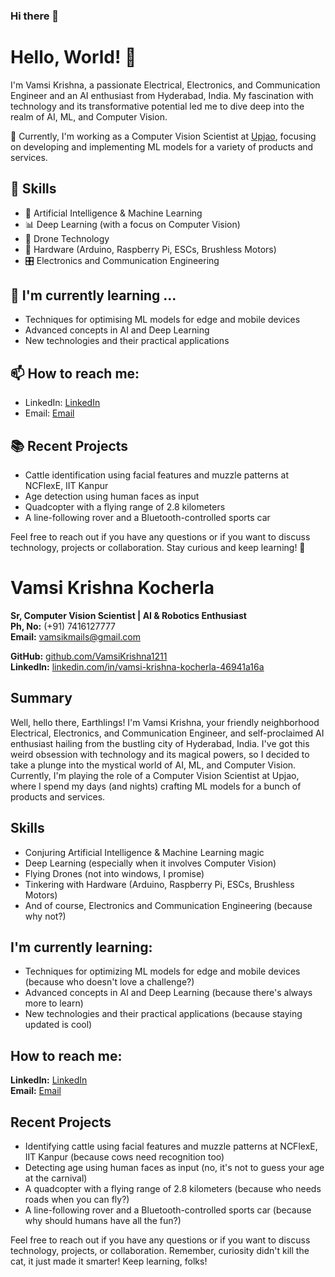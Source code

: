 ### Hi there 👋

# Hello, World! 👋

I'm Vamsi Krishna, a passionate Electrical, Electronics, and Communication Engineer and an AI enthusiast from Hyderabad, India. My fascination with technology and its transformative potential led me to dive deep into the realm of AI, ML, and Computer Vision.

🔭 Currently, I'm working as a Computer Vision Scientist at [Upjao](https://upjao.ai), focusing on developing and implementing ML models for a variety of products and services.

## 🚀 Skills

* 🤖 Artificial Intelligence & Machine Learning
* 📊 Deep Learning (with a focus on Computer Vision)
* 🚁 Drone Technology
* 🔧 Hardware (Arduino, Raspberry Pi, ESCs, Brushless Motors)
* 🎛 Electronics and Communication Engineering

## 🌱 I'm currently learning ...

* Techniques for optimising ML models for edge and mobile devices
* Advanced concepts in AI and Deep Learning
* New technologies and their practical applications

## 📫 How to reach me:

* LinkedIn: [LinkedIn](https://www.linkedin.com/in/yourlinkedin/)
* Email: [Email](mailto:youremail@example.com)

## 📚 Recent Projects

* Cattle identification using facial features and muzzle patterns at NCFlexE, IIT Kanpur
* Age detection using human faces as input
* Quadcopter with a flying range of 2.8 kilometers
* A line-following rover and a Bluetooth-controlled sports car

Feel free to reach out if you have any questions or if you want to discuss technology, projects or collaboration. Stay curious and keep learning! 🚀

# Vamsi Krishna Kocherla
**Sr, Computer Vision Scientist | AI & Robotics Enthusiast**  
**Ph, No:** (+91) 7416127777  
**Email:** vamsikmails@gmail.com

**GitHub:** [github.com/VamsiKrishna1211](https://github.com/VamsiKrishna1211)  
**LinkedIn:** [linkedin.com/in/vamsi-krishna-kocherla-46941a16a](https://linkedin.com/in/vamsi-krishna-kocherla-46941a16a)

## Summary
Well, hello there, Earthlings! I'm Vamsi Krishna, your friendly neighborhood Electrical, Electronics, and Communication Engineer, and self-proclaimed AI enthusiast hailing from the bustling city of Hyderabad, India. I've got this weird obsession with technology and its magical powers, so I decided to take a plunge into the mystical world of AI, ML, and Computer Vision. Currently, I'm playing the role of a Computer Vision Scientist at Upjao, where I spend my days (and nights) crafting ML models for a bunch of products and services.

## Skills
- Conjuring Artificial Intelligence & Machine Learning magic
- Deep Learning (especially when it involves Computer Vision)
- Flying Drones (not into windows, I promise)
- Tinkering with Hardware (Arduino, Raspberry Pi, ESCs, Brushless Motors)
- And of course, Electronics and Communication Engineering (because why not?)

## I'm currently learning:
- Techniques for optimizing ML models for edge and mobile devices (because who doesn't love a challenge?)
- Advanced concepts in AI and Deep Learning (because there's always more to learn)
- New technologies and their practical applications (because staying updated is cool)

## How to reach me:
**LinkedIn:** [LinkedIn](https://www.linkedin.com)  
**Email:** [Email](mailto:vamsikmails@gmail.com)

## Recent Projects
- Identifying cattle using facial features and muzzle patterns at NCFlexE, IIT Kanpur (because cows need recognition too)
- Detecting age using human faces as input (no, it's not to guess your age at the carnival)
- A quadcopter with a flying range of 2.8 kilometers (because who needs roads when you can fly?)
- A line-following rover and a Bluetooth-controlled sports car (because why should humans have all the fun?)

Feel free to reach out if you have any questions or if you want to discuss technology, projects, or collaboration. Remember, curiosity didn't kill the cat, it just made it smarter! Keep learning, folks!


<!--
**VamsiKrishna1211/VamsiKrishna1211** is a ✨ _special_ ✨ repository because its `README.md` (this file) appears on your GitHub profile.

Here are some ideas to get you started:

- 🔭 I’m currently working on ...
- 🌱 I’m currently learning ...
- 👯 I’m looking to collaborate on ...
- 🤔 I’m looking for help with ...
- 💬 Ask me about ...
- 📫 How to reach me: ...
- 😄 Pronouns: ...
- ⚡ Fun fact: ...
-->
